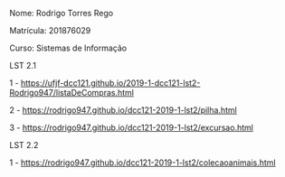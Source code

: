 <p>Nome: Rodrigo Torres Rego</p>
<p>Matrícula: 201876029</p>
<p>Curso: Sistemas de Informação</p>

<p>LST 2.1</p>

<p>1 - <a href="https://ufjf-dcc121.github.io/2019-1-dcc121-lst2-Rodrigo947/listaDeCompras.html">https://ufjf-dcc121.github.io/2019-1-dcc121-lst2-Rodrigo947/listaDeCompras.html</a>
</p>

<p>2 - <a href="https://rodrigo947.github.io/dcc121-2019-1-lst2/pilha.html">https://rodrigo947.github.io/dcc121-2019-1-lst2/pilha.html</a>
</p>

<p>3 - <a href="https://rodrigo947.github.io/dcc121-2019-1-lst2/excursao.html">https://rodrigo947.github.io/dcc121-2019-1-lst2/excursao.html</a>
</p>

<p>LST 2.2</p>

<p>1 - <a href="https://rodrigo947.github.io/dcc121-2019-1-lst2/colecaoanimais.html">https://rodrigo947.github.io/dcc121-2019-1-lst2/colecaoanimais.html</a>
</p>